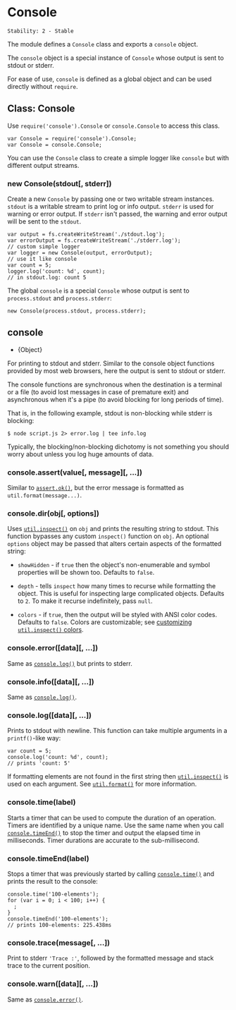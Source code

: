 # Console

    Stability: 2 - Stable

The module defines a `Console` class and exports a `console` object.

The `console` object is a special instance of `Console` whose output is
sent to stdout or stderr.

For ease of use, `console` is defined as a global object and can be used
directly without `require`.

## Class: Console

<!--type=class-->

Use `require('console').Console` or `console.Console` to access this class.

    var Console = require('console').Console;
    var Console = console.Console;

You can use the `Console` class to create a simple logger like `console` but
with different output streams.

### new Console(stdout[, stderr])

Create a new `Console` by passing one or two writable stream instances.
`stdout` is a writable stream to print log or info output. `stderr`
is used for warning or error output. If `stderr` isn't passed, the warning
and error output will be sent to the `stdout`.

    var output = fs.createWriteStream('./stdout.log');
    var errorOutput = fs.createWriteStream('./stderr.log');
    // custom simple logger
    var logger = new Console(output, errorOutput);
    // use it like console
    var count = 5;
    logger.log('count: %d', count);
    // in stdout.log: count 5

The global `console` is a special `Console` whose output is sent to
`process.stdout` and `process.stderr`:

    new Console(process.stdout, process.stderr);

## console

* {Object}

<!--type=global-->

For printing to stdout and stderr. Similar to the console object functions
provided by most web browsers, here the output is sent to stdout or stderr.

The console functions are synchronous when the destination is a terminal or
a file (to avoid lost messages in case of premature exit) and asynchronous
when it's a pipe (to avoid blocking for long periods of time).

That is, in the following example, stdout is non-blocking while stderr
is blocking:

    $ node script.js 2> error.log | tee info.log

Typically, the blocking/non-blocking dichotomy is not something you should
worry about unless you log huge amounts of data.

### console.assert(value[, message][, ...])

Similar to [`assert.ok()`][], but the error message is formatted as
`util.format(message...)`.

### console.dir(obj[, options])

Uses [`util.inspect()`][] on `obj` and prints the resulting string to stdout.
This function bypasses any custom `inspect()` function on `obj`. An optional
`options` object may be passed that alters certain aspects of the formatted
string:

- `showHidden` - if `true` then the object's non-enumerable and symbol
properties will be shown too. Defaults to `false`.

- `depth` - tells `inspect` how many times to recurse while formatting the
object. This is useful for inspecting large complicated objects. Defaults to
`2`. To make it recurse indefinitely, pass `null`.

- `colors` - if `true`, then the output will be styled with ANSI color codes.
Defaults to `false`. Colors are customizable; see
[customizing `util.inspect()` colors][].

### console.error([data][, ...])

Same as [`console.log()`][] but prints to stderr.

### console.info([data][, ...])

Same as [`console.log()`][].

### console.log([data][, ...])

Prints to stdout with newline. This function can take multiple arguments in a
`printf()`-like way:

    var count = 5;
    console.log('count: %d', count);
    // prints 'count: 5'

If formatting elements are not found in the first string then
[`util.inspect()`][] is used on each argument.  See [`util.format()`][] for more
information.

### console.time(label)

Starts a timer that can be used to compute the duration of an operation. Timers
are identified by a unique name. Use the same name when you call
[`console.timeEnd()`][] to stop the timer and output the elapsed time in
milliseconds. Timer durations are accurate to the sub-millisecond.

### console.timeEnd(label)

Stops a timer that was previously started by calling [`console.time()`][] and
prints the result to the console:

    console.time('100-elements');
    for (var i = 0; i < 100; i++) {
      ;
    }
    console.timeEnd('100-elements');
    // prints 100-elements: 225.438ms

### console.trace(message[, ...])

Print to stderr `'Trace :'`, followed by the formatted message and stack trace
to the current position.

### console.warn([data][, ...])

Same as [`console.error()`][].

[`assert.ok()`]: assert.html#assert_assert_value_message_assert_ok_value_message
[`console.error()`]: #console_console_error_data
[`console.log()`]: #console_console_log_data
[`console.time()`]: #console_console_time_label
[`console.timeEnd()`]: #console_console_timeend_label
[`util.format()`]: util.html#util_util_format_format
[`util.inspect()`]: util.html#util_util_inspect_object_options
[customizing `util.inspect()` colors]: util.html#util_customizing_util_inspect_colors
